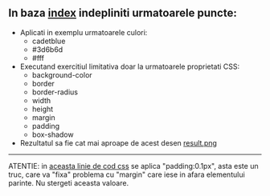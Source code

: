 ## In baza [index](./index.html) indepliniti urmatoarele puncte:

* Aplicati in exemplu urmatoarele culori:
  *  cadetblue
  *  #3d6b6d
  *  #fff
* Executand exercitiul limitativa doar la urmatoarele proprietati CSS:
  *  background-color
  *  border
  *  border-radius
  *  width
  *  height
  *  margin
  *  padding
  *  box-shadow
* Rezultatul sa fie cat mai aproape de acest desen [result.png](./result.png)
  
---
ATENTIE: in [aceasta linie de cod css](./index.html#L14) se aplica "padding:0.1px", asta este un truc, care va "fixa" problema cu "margin" care iese in afara elementului parinte. Nu stergeti aceasta valoare.  
